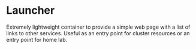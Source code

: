# Launcher

Extremely lightweight container to provide a simple web page with a list of links to other services.
Useful as an entry point for cluster resources or an entry point for home lab.
